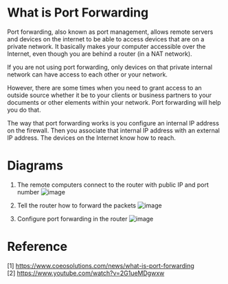 
# What is Port Forwarding
Port forwarding, also known as port management, allows remote servers and devices on the internet to be able to access devices that are on a private network. It basically makes your computer accessible over the Internet, even though you are behind a router (in a NAT network). 

If you are not using port forwarding, only devices on that private internal network can have access to each other or your network. 

However, there are some times when you need to grant access to an outside source whether it be to your clients or business partners to your documents or other elements within your network. Port forwarding will help you do that.

The way that port forwarding works is you configure an internal IP address on the firewall. Then you associate that internal IP address with an external IP address. The devices on the Internet know how to reach.

# Diagrams 
1. The remote computers connect to the router with public IP and port number
![image](./portforwarding_1.png)


2. Tell the router how to forward the packets
![image](./portforwarding_2.png)


3. Configure port forwarding in the router
![image](./portforwarding_3.png)



# Reference
[1] https://www.coeosolutions.com/news/what-is-port-forwarding  \
[2] https://www.youtube.com/watch?v=2G1ueMDgwxw


